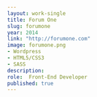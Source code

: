 ```yaml
---
layout: work-single
title: Forum One
slug: forumone
year: 2014
link: "http://forumone.com"
image: forumone.png
- Wordpress
- HTML5/CSS3
- SASS
description:
role:  Front-End Developer
published: true
---
```

